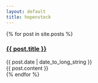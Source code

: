 ```yaml
---
layout: default
title: hopenstock
---
```

<section>
  {% for post in site.posts %}
  <article>
  	<div class="title">
  		<h1>
    		<a href="{{ site.baseurl }}{{ post.url }}">{{ post.title }}</a>
    	</h1>
    	<span class="date">{{ post.date | date_to_long_string }}</span>
    </div>
    {{ post.content }}
  	
  </article>
  {% endfor %}
</section>


